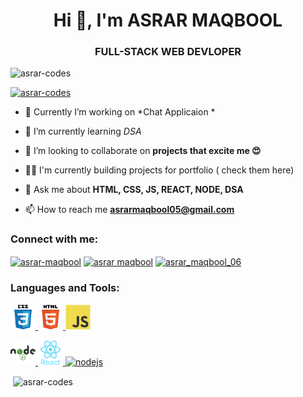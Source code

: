 <h1 align="center">Hi 👋, I'm ASRAR MAQBOOL</h1>
<h3 align="center">FULL-STACK WEB DEVLOPER</h3>

<p align="left"> <img src="https://komarev.com/ghpvc/?username=asrar-codes&label=Profile%20views&color=0e75b6&style=flat" alt="asrar-codes" /> </p>

<p align="left"> <a href="https://github.com/ryo-ma/github-profile-trophy"><img src="https://github-profile-trophy.vercel.app/?username=asrar-codes" alt="asrar-codes" /></a> </p>

- 🔭  Currently I’m working on *Chat Applicaion * 

- 🌱 I’m currently learning *DSA* 

- 👯 I’m looking to collaborate on **projects that excite me 😍**

- 👨‍💻 I'm currently building projects for portfolio ( check them here) 

- 💬 Ask me about **HTML, CSS, JS, REACT, NODE, DSA**

- 📫 How to reach me **asrarmaqbool05@gmail.com**

  

<h3 align="left">Connect with me:</h3>
<p align="left">
<!-- <a href="https://twitter.com/asrarcodes" target="blank"><img align="center" src="https://raw.githubusercontent.com/rahuldkjain/github-profile-readme-generator/master/src/images/icons/Social/twitter.svg" alt="asrarcodes" height="30" width="40" /></a> -->
<a href="https://linkedin.com/in/asrar-maqbool" target="blank"><img align="center" src="https://raw.githubusercontent.com/rahuldkjain/github-profile-readme-generator/master/src/images/icons/Social/linked-in-alt.svg" alt="asrar-maqbool" height="30" width="40" /></a>
<a href="https://fb.com/asrar maqbool" target="blank"><img align="center" src="https://raw.githubusercontent.com/rahuldkjain/github-profile-readme-generator/master/src/images/icons/Social/facebook.svg" alt="asrar maqbool" height="30" width="40" /></a>
<a href="https://instagram.com/asrar_maqbool_06" target="blank"><img align="center" src="https://raw.githubusercontent.com/rahuldkjain/github-profile-readme-generator/master/src/images/icons/Social/instagram.svg" alt="asrar_maqbool_06" height="30" width="40" /></a>
</p>

<h3 align="left">Languages and Tools:</h3>
<p align="left">
  <a href="https://www.w3schools.com/css/" target="_blank" rel="noreferrer"> <img src="https://raw.githubusercontent.com/devicons/devicon/master/icons/css3/css3-original-wordmark.svg" alt="css3" width="40" height="40"/> </a>
  <a href="https://www.w3.org/html/" target="_blank" rel="noreferrer"> <img src="https://raw.githubusercontent.com/devicons/devicon/master/icons/html5/html5-original-wordmark.svg" alt="html5" width="40" height="40"/> </a>
  <a href="https://developer.mozilla.org/en-US/docs/Web/JavaScript" target="_blank" rel="noreferrer"> <img src="https://raw.githubusercontent.com/devicons/devicon/master/icons/javascript/javascript-original.svg" alt="javascript" width="40" height="40"/> </a>
  
  <a href="https://nodejs.org" target="_blank" rel="noreferrer"> <img src="https://raw.githubusercontent.com/devicons/devicon/master/icons/nodejs/nodejs-original-wordmark.svg" alt="nodejs" width="40" height="40"/> </a> <a href="https://reactjs.org/" target="_blank" rel="noreferrer">
  <img src="https://raw.githubusercontent.com/devicons/devicon/master/icons/react/react-original-wordmark.svg" alt="react" width="40" height="40"/> </a> 
   <a href="[https://nodejs.org](https://cplusplus.com/doc/tutorial/)" target="_blank" rel="noreferrer"> <img src="https://user-images.githubusercontent.com/25181517/192106073-90fffafe-3562-4ff9-a37e-c77a2da0ff58.png" alt="nodejs" width="40" height="40"/> </a>
  



</p>

<p>&nbsp;<img align="center" src="https://github-readme-stats.vercel.app/api?username=asrar-codes&show_icons=true&locale=en" alt="asrar-codes" /></p>

<!---
asrar-codes/asrar-codes is a ✨ special ✨ repository because its `README.md` (this file) appears on your GitHub profile.
You can click the Preview link to take a look at your changes.
--->
